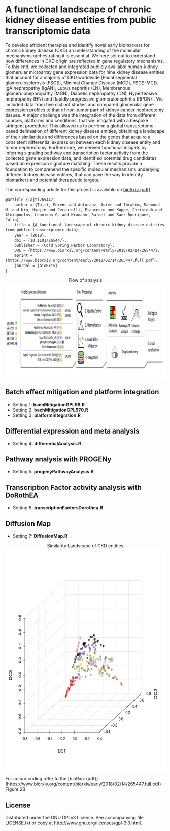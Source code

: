 


# A functional landscape of chronic kidney disease entities from public transcriptomic data


To develop efficient therapies and identify novel early biomarkers for chronic kidney disease (CKD) an understanding of the molecular mechanisms orchestrating it is essential. We here set out to understand how differences in CKD origin are reflected in gene regulatory mechanisms. To this end, we collected and integrated publicly available human-kidney glomerular microarray gene expression data for nine kidney disease entities that account for a majority of CKD worldwide [Focal segmental glomerulosclerosis (FSGS), Minimal Change Disease (MCD), FSGS-MCD, IgA nephropathy (IgAN), Lupus nephritis (LN), Membranous glomerulonephropathy (MGN), Diabetic nephropathy (DN), Hypertensive nephropathy (HN) and Rapidly progressive glomerulonephritis (RPGN)]. We included data from five distinct studies and compared glomerular gene expression profiles to that of non-tumor part of kidney cancer nephrectomy tissues. A major challenge was the integration of the data from different sources, platforms and conditions, that we mitigated with a bespoke stringent procedure. This allowed us to perform a global transcriptome-based delineation of different kidney disease entities, obtaining a landscape of their similarities and differences based on the genes that acquire a consistent differential expression between each kidney disease entity and tumor nephrectomy. Furthermore, we derived functional insights by inferring signaling pathway and transcription factor activity from the collected gene expression data, and identified potential drug candidates based on expression signature matching. These results provide a foundation to comprehend the specific molecular mechanisms underlying different kidney disease entities, that can pave the way to identify biomarkers and potential therapeutic targets.

The corresponding article for this project is available on [bioRxiv (pdf)](https://www.biorxiv.org/content/biorxiv/early/2018/02/14/265447.full.pdf).

```
@article {Tajti265447,
	author = {Tajti, Ferenc and Antoranz, Asier and Ibrahim, Mahmoud M. and Kim, Hyojin and Ceccarelli, Francesco and Kuppe, Christoph and Alexopoulos, Leonidas G. and Kramann, Rafael and Saez-Rodriguez, Julio},
	title = {A functional landscape of chronic kidney disease entities from public transcriptomic data},
	year = {2018},
	doi = {10.1101/265447},
	publisher = {Cold Spring Harbor Laboratory},
	URL = {https://www.biorxiv.org/content/early/2018/02/14/265447},
	eprint = {https://www.biorxiv.org/content/early/2018/02/14/265447.full.pdf},
	journal = {bioRxiv}
}
```

<p align="center">
    Flow of analysis 
    <img src="https://github.com/saezlab/CKD_Landscape/blob/master/Plot/Analysis_workflow.png" width="900" height="300">
</p>



## Batch effect mitigation and platform integration 

* Setting 1: **bachMitigationGPL96.R**
* Setting 2: **bachMitigationGPL570.R**
* Setting 3: **platformIntegration.R**

## Differential expression and meta analysis 

* Setting 4: **differentialAnalysis.R**

## Pathway analysis with PROGENy

* Setting 5: **progenyPathwayAnalysis.R**

## Transcription Factor activity analysis with DoRothEA

* Setting 6: **transcriptionFactorsDorothea.R**

## Diffusion Map 

* Setting 7: **DiffusionMap.R**

<p align="center">
    Similarity Landscape of CKD entities 
    <img src="https://github.com/saezlab/CKD_Landscape/blob/master/Plot/diffusion_gex_glom.png" width="700" height="700">
</p>
For colour coding refer to the [bioRxiv (pdf)](https://www.biorxiv.org/content/biorxiv/early/2018/02/14/265447.full.pdf) Figure 2B


## License

Distributed under the GNU GPLv3 License. See accompanying file LICENSE.txt or copy at http://www.gnu.org/licenses/gpl-3.0.html.








